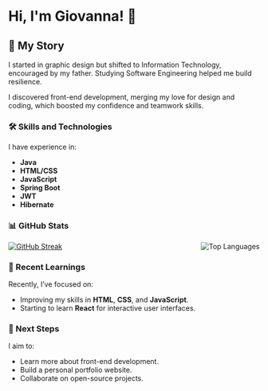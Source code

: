 # Hi, I'm Giovanna! 🍌

## 📖 My Story
I started in graphic design but shifted to Information Technology, encouraged by my father. Studying Software Engineering helped me build resilience.

I discovered front-end development, merging my love for design and coding, which boosted my confidence and teamwork skills.

### 🛠️ Skills and Technologies
I have experience in:
- **Java**
- **HTML/CSS**
- **JavaScript**
- **Spring Boot**
- **JWT**
- **Hibernate**

### 📊 GitHub Stats
<div style="display: flex; justify-content: space-between; align-items: center;">
  <a href="https://git.io/streak-stats">
    <img src="https://streak-stats.demolab.com?user=giothic&theme=radical&hide_border=false&border_radius=5.7&card_width=465" alt="GitHub Streak" style="margin-right: 10px;">
  </a>
  <img src="https://github-readme-stats.vercel.app/api/top-langs/?username=giothic&layout=compact&theme=radical" alt="Top Languages">
</div>

### 🌱 Recent Learnings
Recently, I’ve focused on:
- Improving my skills in **HTML**, **CSS**, and **JavaScript**.
- Starting to learn **React** for interactive user interfaces.

### 🎯 Next Steps
I aim to:
- Learn more about front-end development.
- Build a personal portfolio website.
- Collaborate on open-source projects.
